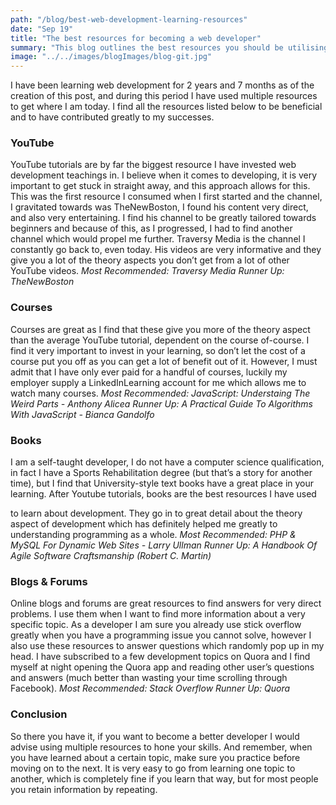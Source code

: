```yaml
---
path: "/blog/best-web-development-learning-resources"
date: "Sep 19"
title: "The best resources for becoming a web developer"
summary: "This blog outlines the best resources you should be utilising in order to become a better developer."
image: "../../images/blogImages/blog-git.jpg"
---
```


I have been learning web development for 2 years and 7 months as of the creation of this post, and
during this period I have used multiple resources to get where I am today. I find all the resources
listed below to be beneficial and to have contributed greatly to my successes.

### YouTube
YouTube tutorials are by far the biggest resource I have invested web development teachings in. I
believe when it comes to developing, it is very important to get stuck in straight away, and this
approach allows for this. This was the first resource I consumed when I first started and the channel,
I gravitated towards was TheNewBoston, I found his content very direct, and also very entertaining. I
find his channel to be greatly tailored towards beginners and because of this, as I progressed, I had
to find another channel which would propel me further. Traversy Media is the channel I constantly
go back to, even today. His videos are very informative and they give you a lot of the theory aspects
you don’t get from a lot of other YouTube videos.
*Most Recommended: Traversy Media*
*Runner Up: TheNewBoston*

### Courses
Courses are great as I find that these give you more of the theory aspect than the average YouTube
tutorial, dependent on the course of-course. I find it very important to invest in your learning, so
don’t let the cost of a course put you off as you can get a lot of benefit out of it. However, I must
admit that I have only ever paid for a handful of courses, luckily my employer supply a
LinkedInLearning account for me which allows me to watch many courses.
*Most Recommended: JavaScript: Understaing The Weird Parts - Anthony Alicea*
*Runner Up: A Practical Guide To Algorithms With JavaScript - Bianca Gandolfo*

### Books
I am a self-taught developer, I do not have a computer science qualification, in fact I have a Sports
Rehabilitation degree (but that’s a story for another time), but I find that University-style text books
have a great place in your learning. After Youtube tutorials, books are the best resources I have used

to learn about development. They go in to great detail about the theory aspect of development
which has definitely helped me greatly to understanding programming as a whole.
*Most Recommended: PHP & MySQL For Dynamic Web Sites - Larry Ullman*
*Runner Up: A Handbook Of Agile Software Craftsmanship (Robert C. Martin)*

### Blogs & Forums
Online blogs and forums are great resources to find answers for very direct problems. I use them
when I want to find more information about a very specific topic. As a developer I am sure you
already use stick overflow greatly when you have a programming issue you cannot solve, however I
also use these resources to answer questions which randomly pop up in my head. I have subscribed
to a few development topics on Quora and I find myself at night opening the Quora app and reading
other user’s questions and answers (much better than wasting your time scrolling through
Facebook).
*Most Recommended: Stack Overflow*
*Runner Up: Quora*

### Conclusion
So there you have it, if you want to become a better developer I would advise using multiple
resources to hone your skills. And remember, when you have learned about a certain topic, make
sure you practice before moving on to the next. It is very easy to go from learning one topic to
another, which is completely fine if you learn that way, but for most people you retain information
by repeating.
